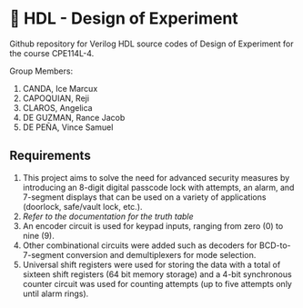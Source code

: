 # :rocket: HDL - Design of Experiment
Github repository for Verilog HDL source codes of Design of Experiment for the course CPE114L-4.

Group Members:

1. CANDA, Ice Marcux
2. CAPOQUIAN, Reji
3. CLAROS, Angelica
4. DE GUZMAN, Rance Jacob
5. DE PEÑA, Vince Samuel

## Requirements

1. This project aims to solve the need for advanced security measures by introducing an 8-digit digital passcode lock with attempts, an alarm, and 7-segment displays that can be used on a variety of applications (doorlock, safe/vault lock, etc.).
2. _Refer to the documentation for the truth table_
3. An encoder circuit is used for keypad inputs, ranging from zero (0) to nine (9).
4. Other combinational circuits were added such as decoders for BCD-to-7-segment conversion and demultiplexers for mode selection.
5. Universal shift registers were used for storing the data with a total of sixteen shift registers (64 bit memory storage) and a 4-bit synchronous counter circuit was used for counting attempts (up to five attempts only until alarm rings).